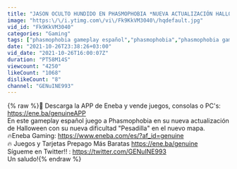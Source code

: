 ```yaml
---
title: "JASON OCULTO HUNDIDO EN PHASMOPHOBIA *NUEVA ACTUALIZACIÓN HALLOWEEN* - GAMEPLAY ESPAÑOL"
image: "https:\/\/i.ytimg.com\/vi\/Fk9KkVM3040\/hqdefault.jpg"
vid_id: "Fk9KkVM3040"
categories: "Gaming"
tags: ["phasmophobia gameplay español","phasmophobia","phasmophobia gameplay"]
date: "2021-10-26T23:38:26+03:00"
vid_date: "2021-10-26T16:00:07Z"
duration: "PT58M14S"
viewcount: "4250"
likeCount: "1068"
dislikeCount: "8"
channel: "GENuINE993"
---
```

{% raw %}📲 Descarga la APP de Eneba y vende juegos, consolas o PC's: <a rel="nofollow" target="blank" href="https://ene.ba/genuineAPP">https://ene.ba/genuineAPP</a>  <br />En este gameplay español juego a Phasmophobia en su nueva actualización de Halloween con su nueva dificultad &quot;Pesadilla&quot; en el nuevo mapa.<br />🔥Eneba Gaming: <a rel="nofollow" target="blank" href="https://www.eneba.com/es/?af_id=genuine">https://www.eneba.com/es/?af_id=genuine</a> <br />🔥 Juegos y Tarjetas Prepago Más Baratas <a rel="nofollow" target="blank" href="https://ene.ba/genuine">https://ene.ba/genuine</a>   <br />Sígueme en Twitter!! : <a rel="nofollow" target="blank" href="https://twitter.com/GENuINE993">https://twitter.com/GENuINE993</a><br />Un saludo!{% endraw %}
